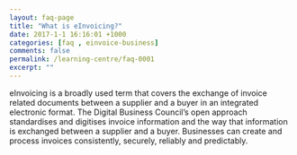 ```yaml
---
layout: faq-page
title: "What is eInvoicing?"
date: 2017-1-1 16:16:01 +1000
categories: [faq , einvoice-business]
comments: false
permalink: /learning-centre/faq-0001
excerpt: ""
---
```

eInvoicing is a broadly used term that covers the exchange of invoice related documents between a supplier and a buyer in an integrated electronic format.
The Digital Business Council’s open approach standardises and digitises invoice information and the way that information is exchanged between a supplier and a buyer. Businesses can create and process invoices consistently, securely, reliably and predictably.

